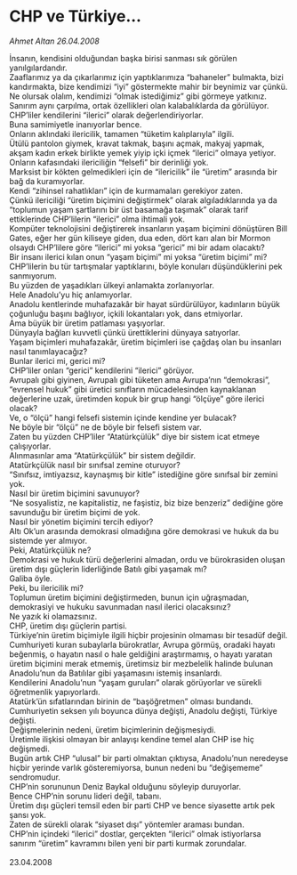 # CHP ve Türkiye...

*Ahmet Altan 26.04.2008*

<div class="taraf_structure_2col_1zq">
<div class="margen_n">



 <p>İnsanın, kendisini olduğundan başka birisi sanması sık görülen yanılgılardandır.<br/>
Zaaflarımız ya da çıkarlarımız için yaptıklarımıza “bahaneler” bulmakta, bizi kandırmakta, bize kendimizi “iyi” göstermekte mahir bir beynimiz var çünkü.<br/>
Ne olursak olalım, kendimizi “olmak istediğimiz” gibi görmeye yatkınız.<br/>
Sanırım aynı çarpılma, ortak özellikleri olan kalabalıklarda da görülüyor.<br/>
CHP’liler kendilerini “ilerici” olarak değerlendiriyorlar.<br/>
Buna samimiyetle inanıyorlar bence.<br/>
Onların aklındaki ilericilik, tamamen “tüketim kalıplarıyla” ilgili.<br/>
Ütülü pantolon giymek, kravat takmak, başını açmak, makyaj yapmak, akşam kadın erkek birlikte yemek yiyip içki içmek “ilerici” olmaya yetiyor.<br/>
Onların kafasındaki ilericiliğin “felsefi” bir derinliği yok.<br/>
Marksist bir kökten gelmedikleri için de “ilericilik” ile “üretim” arasında bir bağ da kuramıyorlar.<br/>
Kendi “zihinsel rahatlıkları” için de kurmamaları gerekiyor zaten.<br/>
Çünkü ilericiliği “üretim biçimini değiştirmek” olarak algıladıklarında ya da “toplumun yaşam şartlarını bir üst basamağa taşımak” olarak tarif ettiklerinde CHP’lilerin “ilerici” olma ihtimali yok.<br/>
Kompüter teknolojisini değiştirerek insanların yaşam biçimini dönüştüren Bill Gates, eğer her gün kiliseye giden, dua eden, dört karı alan bir Mormon olsaydı CHP’lilere göre “ilerici” mi yoksa “gerici” mi bir adam olacaktı?<br/>
Bir insanı ilerici kılan onun “yaşam biçimi” mi yoksa “üretim biçimi” mi?<br/>
CHP’lilerin bu tür tartışmalar yaptıklarını, böyle konuları düşündüklerini pek sanmıyorum.<br/>
Bu yüzden de yaşadıkları ülkeyi anlamakta zorlanıyorlar.<br/>
Hele Anadolu’yu hiç anlamıyorlar.<br/>
Anadolu kentlerinde muhafazakâr bir hayat sürdürülüyor, kadınların büyük çoğunluğu başını bağlıyor, içkili lokantaları yok, dans etmiyorlar.<br/>
Ama büyük bir üretim patlaması yaşıyorlar.<br/>
Dünyayla bağları kuvvetli çünkü ürettiklerini dünyaya satıyorlar.<br/>
Yaşam biçimleri muhafazakâr, üretim biçimleri ise çağdaş olan bu insanları nasıl tanımlayacağız?<br/>
Bunlar ilerici mi, gerici mi?<br/>
CHP’liler onları “gerici” kendilerini “ilerici” görüyor.<br/>
Avrupalı gibi giyinen, Avrupalı gibi tüketen ama Avrupa’nın “demokrasi”, “evrensel hukuk” gibi üretici sınıfların mücadelesinden kaynaklanan değerlerine uzak, üretimden kopuk bir grup hangi “ölçüye” göre ilerici olacak?<br/>
Ve, o “ölçü” hangi felsefi sistemin içinde kendine yer bulacak?<br/>
Ne böyle bir “ölçü” ne de böyle bir felsefi sistem var.<br/>
Zaten bu yüzden CHP’liler “Atatürkçülük” diye bir sistem icat etmeye çalışıyorlar.<br/>
Alınmasınlar ama “Atatürkçülük” bir sistem değildir.<br/>
Atatürkçülük nasıl bir sınıfsal zemine oturuyor?<br/>
“Sınıfsız, imtiyazsız, kaynaşmış bir kitle” istediğine göre sınıfsal bir zemini yok.<br/>
Nasıl bir üretim biçimini savunuyor?<br/>
“Ne sosyalistiz, ne kapitalistiz, ne faşistiz, biz bize benzeriz” dediğine göre savunduğu bir üretim biçimi de yok.<br/>
Nasıl bir yönetim biçimini tercih ediyor?<br/>
Altı Ok’un arasında demokrasi olmadığına göre demokrasi ve hukuk da bu sistemde yer almıyor.<br/>
Peki, Atatürkçülük ne?<br/>
Demokrasi ve hukuk türü değerlerini almadan, ordu ve bürokrasiden oluşan üretim dışı güçlerin liderliğinde Batılı gibi yaşamak mı?<br/>
Galiba öyle.<br/>
Peki, bu ilericilik mi?<br/>
Toplumun üretim biçimini değiştirmeden, bunun için uğraşmadan, demokrasiyi ve hukuku savunmadan nasıl ilerici olacaksınız?<br/>
Ne yazık ki olamazsınız.<br/>
CHP, üretim dışı güçlerin partisi.<br/>
Türkiye’nin üretim biçimiyle ilgili hiçbir projesinin olmaması bir tesadüf değil.<br/>
Cumhuriyeti kuran subaylarla bürokratlar, Avrupa görmüş, oradaki hayatı beğenmiş, o hayatın nasıl o hale geldiğini araştırmamış, o hayatı yaratan üretim biçimini merak etmemiş, üretimsiz bir mezbelelik halinde bulunan Anadolu’nun da Batılılar gibi yaşamasını istemiş insanlardı.<br/>
Kendilerini Anadolu’nun “yaşam guruları” olarak görüyorlar ve sürekli öğretmenlik yapıyorlardı.<br/>
Atatürk’ün sıfatlarından birinin de “başöğretmen” olması bundandı.<br/>
Cumhuriyetin seksen yılı boyunca dünya değişti, Anadolu değişti, Türkiye değişti.<br/>
Değişmelerinin nedeni, üretim biçimlerinin değişmesiydi.<br/>
Üretimle ilişkisi olmayan bir anlayışı kendine temel alan CHP ise hiç değişmedi.<br/>
Bugün artık CHP “ulusal” bir parti olmaktan çıktıysa, Anadolu’nun neredeyse hiçbir yerinde varlık gösteremiyorsa, bunun nedeni bu “değişememe” sendromudur.<br/>
CHP’nin sorununun Deniz Baykal olduğunu söyleyip duruyorlar.<br/>
Bence CHP’nin sorunu lideri değil, tabanı.<br/>
Üretim dışı güçleri temsil eden bir parti CHP ve bence siyasette artık pek şansı yok.<br/>
Zaten de sürekli olarak “siyaset dışı” yöntemler araması bundan.<br/>
CHP’nin içindeki “ilerici” dostlar, gerçekten “ilerici” olmak istiyorlarsa sanırım “üretim” kavramını bilen yeni bir parti kurmak zorundalar.<br/>
<br/>
23.04.2008</p>
<br/>
<br/>
<br/>



<br/>


<div id="taraf_not">
</div>

</div>


</div>
